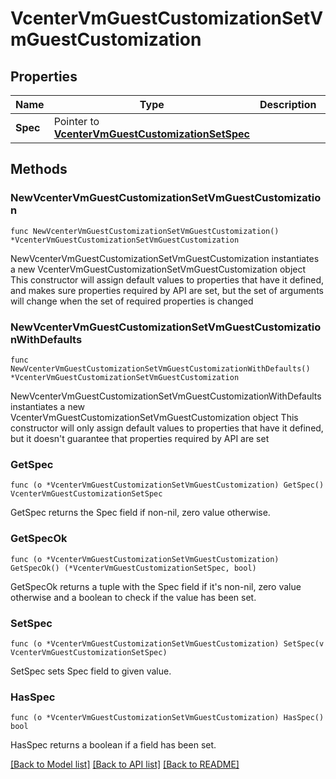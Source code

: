 # VcenterVmGuestCustomizationSetVmGuestCustomization

## Properties

Name | Type | Description | Notes
------------ | ------------- | ------------- | -------------
**Spec** | Pointer to [**VcenterVmGuestCustomizationSetSpec**](VcenterVmGuestCustomizationSetSpec.md) |  | [optional] 

## Methods

### NewVcenterVmGuestCustomizationSetVmGuestCustomization

`func NewVcenterVmGuestCustomizationSetVmGuestCustomization() *VcenterVmGuestCustomizationSetVmGuestCustomization`

NewVcenterVmGuestCustomizationSetVmGuestCustomization instantiates a new VcenterVmGuestCustomizationSetVmGuestCustomization object
This constructor will assign default values to properties that have it defined,
and makes sure properties required by API are set, but the set of arguments
will change when the set of required properties is changed

### NewVcenterVmGuestCustomizationSetVmGuestCustomizationWithDefaults

`func NewVcenterVmGuestCustomizationSetVmGuestCustomizationWithDefaults() *VcenterVmGuestCustomizationSetVmGuestCustomization`

NewVcenterVmGuestCustomizationSetVmGuestCustomizationWithDefaults instantiates a new VcenterVmGuestCustomizationSetVmGuestCustomization object
This constructor will only assign default values to properties that have it defined,
but it doesn't guarantee that properties required by API are set

### GetSpec

`func (o *VcenterVmGuestCustomizationSetVmGuestCustomization) GetSpec() VcenterVmGuestCustomizationSetSpec`

GetSpec returns the Spec field if non-nil, zero value otherwise.

### GetSpecOk

`func (o *VcenterVmGuestCustomizationSetVmGuestCustomization) GetSpecOk() (*VcenterVmGuestCustomizationSetSpec, bool)`

GetSpecOk returns a tuple with the Spec field if it's non-nil, zero value otherwise
and a boolean to check if the value has been set.

### SetSpec

`func (o *VcenterVmGuestCustomizationSetVmGuestCustomization) SetSpec(v VcenterVmGuestCustomizationSetSpec)`

SetSpec sets Spec field to given value.

### HasSpec

`func (o *VcenterVmGuestCustomizationSetVmGuestCustomization) HasSpec() bool`

HasSpec returns a boolean if a field has been set.


[[Back to Model list]](../README.md#documentation-for-models) [[Back to API list]](../README.md#documentation-for-api-endpoints) [[Back to README]](../README.md)


